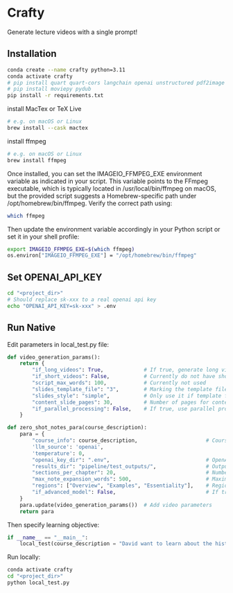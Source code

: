 # Crafty
Generate lecture videos with a single prompt!

## Installation

```bash
conda create --name crafty python=3.11
conda activate crafty
# pip install quart quart-cors langchain openai unstructured pdf2image pdfminer pdfminer.six "langchain[docarray]" tiktoken celery "celery[redis]" gevent eventlet pymongo boto3 scipy chromadb pandas pymupdf langchain_openai langchain_community scikit-learn discord.py
# pip install moviepy pydub
pip install -r requirements.txt
```

install MacTex or TeX Live

```bash
# e.g. on macOS or Linux
brew install --cask mactex
```

install ffmpeg

```bash
# e.g. on macOS or Linux
brew install ffmpeg
```

Once installed, you can set the IMAGEIO_FFMPEG_EXE environment variable as indicated in your script. This variable points to the FFmpeg executable, which is typically located in /usr/local/bin/ffmpeg on macOS, but the provided script suggests a Homebrew-specific path under /opt/homebrew/bin/ffmpeg. Verify the correct path using:

```bash
which ffmpeg
```

Then update the environment variable accordingly in your Python script or set it in your shell profile:

```bash
export IMAGEIO_FFMPEG_EXE=$(which ffmpeg)
os.environ["IMAGEIO_FFMPEG_EXE"] = "/opt/homebrew/bin/ffmpeg"
```

## Set OPENAI_API_KEY

```bash
cd "<project_dir>"
# Should replace sk-xxx to a real openai api key
echo "OPENAI_API_KEY=sk-xxx" > .env
```

## Run Native

Edit parameters in local_test.py file:

```python
def video_generation_params():
    return {
        "if_long_videos": True,             # If true, generate long videos
        "if_short_videos": False,           # Currently do not have short videos
        "script_max_words": 100,            # Currently not used
        "slides_template_file": "3",        # Marking the template file under the folder "templates". User can put their own template file name.
        "slides_style": "simple",           # Only use it if template file is not provided
        "content_slide_pages": 30,          # Number of pages for content slides
        "if_parallel_processing": False,    # If true, use parallel processing (chapters) for video generation
    }

def zero_shot_notes_para(course_description):
    para = {
        "course_info": course_description,                      # Course description
        'llm_source': 'openai',
        'temperature': 0,
        "openai_key_dir": ".env",                               # OpenAI key directory
        "results_dir": "pipeline/test_outputs/",                # Output directory
        "sections_per_chapter": 20,                             # Number of sections per chapter
        "max_note_expansion_words": 500,                        # Maximum number of words for note expansion
        "regions": ["Overview", "Examples", "Essentiality"],    # Regions for note expansion
        "if_advanced_model": False,                             # If true, use advanced model for note expansion (more expensive!)
    }
    para.update(video_generation_params())  # Add video parameters
    return para
```

Then specify learning objective:

```python
if __name__ == "__main__":
    local_test(course_description = "David want to learn about the history of the United States!")
```

Run locally:

```bash
conda activate crafty
cd "<project_dir>"
python local_test.py
```
